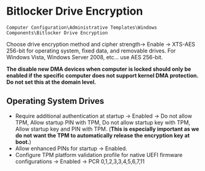 # Bitlocker Drive Encryption

`Computer Configuration\Administrative Templates\Windows Components\Bitlocker Drive Encryption`

Choose drive encryption method and cipher strength-> Enable -> XTS-AES 256-bit for operating system, fixed data, and removable drives. For Windows Vista, Windows Server 2008, etc... use AES 256-bit.

**The disable new DMA devices when computer is locked should only be enabled if the specific computer does not support kernel DMA protection. Do not set this at the domain level.**

## Operating System Drives

- Require additional authentication at startup -> Enabled -> Do not allow TPM, Allow startup PIN with TPM, Do not allow startup key with TPM, Allow startup key and PIN with TPM. (**This is especially important as we do not want the TPM to automatically release the encryption key at boot.**)
- Allow enhanced PINs for startup -> Enabled.
- Configure TPM platform validation profile for native UEFI firmware configurations -> Enabled -> PCR 0,1,2,3,3,4,5,6,7,11